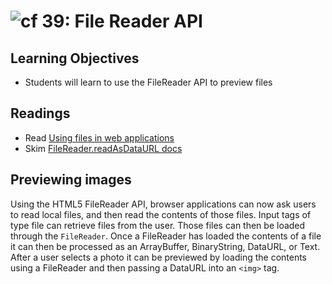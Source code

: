 ![cf](http://i.imgur.com/7v5ASc8.png) 39: File Reader API 
====

## Learning Objectives
* Students will learn to use the FileReader API to  preview files 

## Readings
* Read [Using files in web applications](https://developer.mozilla.org/en-US/docs/Using_files_from_web_applications)
* Skim [FileReader.readAsDataURL docs](https://developer.mozilla.org/en-US/docs/Web/API/FileReader/readAsDataURL)

## Previewing images
Using the HTML5 FileReader API, browser applications can now ask users to read local files, and then read the contents of those files. Input tags of type file can retrieve files from the user. Those files can then be loaded through the `FileReader`. Once a FileReader has loaded the contents of a file it can then be processed as an ArrayBuffer, BinaryString, DataURL, or Text. After a user selects a photo it can be previewed by loading the contents using a FileReader and then passing a DataURL into an `<img>` tag.
